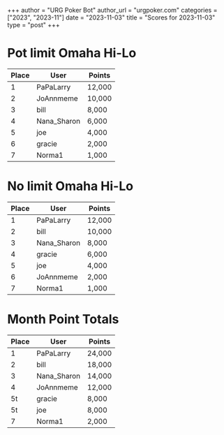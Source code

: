 +++
author = "URG Poker Bot"
author_url = "urgpoker.com"
categories = ["2023", "2023-11"]
date = "2023-11-03"
title = "Scores for 2023-11-03"
type = "post"
+++
# Pot limit Omaha Hi-Lo

| Place | User | Points |
|-------|------|--------|
| 1 | PaPaLarry | 12,000 |
| 2 | JoAnnmeme | 10,000 |
| 3 | bill | 8,000 |
| 4 | Nana_Sharon | 6,000 |
| 5 | joe | 4,000 |
| 6 | gracie | 2,000 |
| 7 | Norma1 | 1,000 |

# No limit Omaha Hi-Lo

| Place | User | Points |
|-------|------|--------|
| 1 | PaPaLarry | 12,000 |
| 2 | bill | 10,000 |
| 3 | Nana_Sharon | 8,000 |
| 4 | gracie | 6,000 |
| 5 | joe | 4,000 |
| 6 | JoAnnmeme | 2,000 |
| 7 | Norma1 | 1,000 |

# Month Point Totals

| Place | User | Points |
|-------|------|--------|
| 1 | PaPaLarry | 24,000 |
| 2 | bill | 18,000 |
| 3 | Nana_Sharon | 14,000 |
| 4 | JoAnnmeme | 12,000 |
| 5t | gracie | 8,000 |
| 5t | joe | 8,000 |
| 7 | Norma1 | 2,000 |
